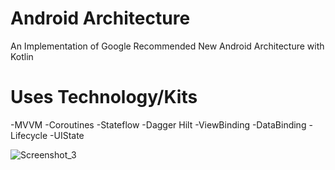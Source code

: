 # Android Architecture
An Implementation of Google Recommended New Android Architecture with Kotlin

# Uses Technology/Kits
-MVVM
-Coroutines
-Stateflow
-Dagger Hilt
-ViewBinding
-DataBinding
-Lifecycle
-UIState

![Screenshot_3](https://user-images.githubusercontent.com/22006238/147638707-dedde774-224e-40c1-b488-124ab7a490bc.png)
